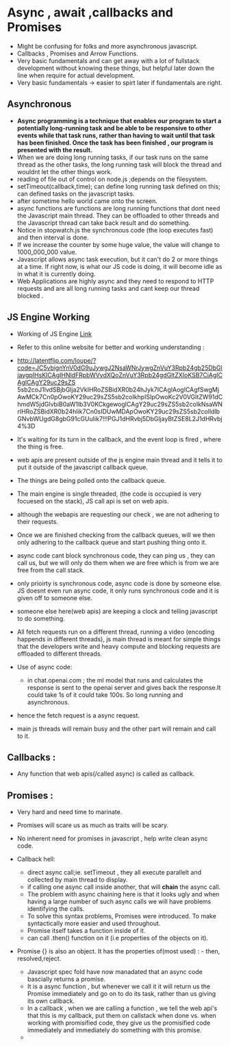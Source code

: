 # Async , await ,callbacks and Promises
- Might be confusing for folks and more asynchronous javascript.
- Callbacks , Promises and Arrow Functions.
- Very basic fundamentals and can get away with a lot of fullstack development without knowing these things, but helpful later down the line when require for actual development.
- Very basic fundamentals -> easier to spirt later if fundamentals are right.

## Asynchronous 

- **Async programming is a technique that enables our program to start a potentially long-running task and be able to be responsive to other events while that task runs, rather than having to wait until that task has been finished. Once the task has been finished , our program is presented with the result.**
- When we are doing long running tasks, if our task runs on the same thread as the other tasks, the long running task will block the thread and wouldnt let the other things work.
- reading of file out of control on node.js ;depends on the filesystem.
- setTimeout(callback,time); can define long running task defined on this; can defined tasks on the javascript tasks.
- after sometime hello world came onto the screen.
- async functions are functions are long running functions that dont need the Javascript  main thread. They can be offloaded to other threads and the Javascript thread can take back result and do something.
- Notice in stopwatch.js the synchronous code (the loop executes fast) and then interval is done.
- If we increase the counter by some huge value, the value will change to 1000_000_000 value.
- Javascript allows async task execution, but it can't do 2 or more things at a time. If right now, is what our JS code is doing, it will become idle as in what it is currently doing.
- Web Applications are highly async and they need to respond to HTTP requests and are all long running tasks and cant keep our thread blocked .

## JS Engine Working 

- Working of JS Engine  [Link](./jsengine.excalidraw)
- Refer to this online website for better and working understanding : 
- http://latentflip.com/loupe/?code=JC5vbignYnV0dG9uJywgJ2NsaWNrJywgZnVuY3Rpb24gb25DbGljaygpIHsKICAgIHNldFRpbWVvdXQoZnVuY3Rpb24gdGltZXIoKSB7CiAgICAgICAgY29uc29sZS 5sb2coJ1lvdSBjbGlja2VkIHRoZSBidXR0b24hJyk7ICAgIAogICAgfSwgMjAwMCk7Cn0pOwoKY29uc29sZS5sb2coIkhpISIpOwoKc2V0VGltZW91dChmdW5jdGlvbiB0aW1lb3V0KCkgewogICAgY29uc29sZS5sb2coIkNsaWNrIHRoZSBidXR0b24hIik7Cn0sIDUwMDApOwoKY29uc29sZS5sb2coIldlbGNvbWUgdG8gbG91cGUuIik7!!!PGJ1dHRvbj5DbGljayBtZSE8L2J1dHRvbj4%3D
  
- It's waiting for its turn in the callback, and the event loop is fired , where the thing is free. 
- web apis are present outside of the js engine main thread and it tells it to put it outside of the javascript callback queue.
- The things are being polled onto the callback queue.
- The main engine is single threaded, (the code is occupied is very focuesed on the stack), JS call api is set on web apis.

- although the webapis are requesting our check , we are not adhering to their requests.

- Once we are finished checking from the callback queues, will we then only adhering to the callback queue and start pushing thing onto it.
-  async code cant block synchronous code, they can ping us , they can call us, but we will only do them when we are free which is from we are free from the call stack.

- only prioirty is synchronous code, async code is done by someone else. JS doesnt even run async code, it only runs synchronous code and it is given off to someone else.
- someone else here(web apis) are keeping a clock and telling javascript to do something.

- All fetch requests run on a different thread, running a video (encoding happends in different threads), js main thread is meant for simple things that the developers write and heavy compute and blocking requests are offloaded to different threads.

- Use of async code:
  - in chat.openai.com ; the ml model that runs and calculates the response is sent to the openai server and gives back the response.It could take 1s of it could take 100s. So long running and asynchronous.
- hence the fetch request is a async request. 
- main js threads will remain busy and the other part will remain and call to it.

## Callbacks :
- Any function that web apis(/called async) is called as callback.

## Promises :
- Very hard and need time to marinate.
- Promises will scare us as much as traits will be scary.
- No inherent need for promises in javascript , help write clean async code.

- Callback hell:
  - direct async call;ie. setTimeout , they all execute parallelt and collected by main thread to display.
  - if calling one async call inside another, that will **chain** the async call.
  - The problem with async chaining here is that it looks ugly and when having a large number of such async calls we will have problems identifying the calls.
  - To solve this syntax problems, Promises were introduced. To make syntactically more easier and used throughout. 
  - Promise itself takes a function inside of it.
  - can call .then() function on it (i.e properties of the objects on it).
- Promise {<pending>} is also an object. It has the properties of(most used) : - then, resolved,reject.
  - Javascript spec fold have now manadated that an async code bascially returns a promise.
  - It is a async function , but whenever we call it it will return us the Promise immediately and go on to do its task, rather than us giving its own callback.
  - In a callback , when we are calling a function , we tell the web api's that this is my callback, put them on callstack when done vs. when working with promisified code, they give us the promisified code immediately and immediately do something with this promise.
  - 